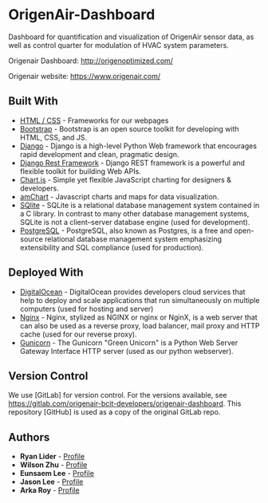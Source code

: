 # OrigenAir-Dashboard

Dashboard for quantification and visualization of OrigenAir sensor data, as well as control quarter for modulation of HVAC system parameters. 

Origenair Dashboard: http://origenoptimized.com/

Origenair website: https://www.origenair.com/

## Built With

* [HTML / CSS](https://www.w3schools.com/html/html_css.asp) - Frameworks for our webpages
* [Bootstrap](https://getbootstrap.com/) - Bootstrap is an open source toolkit for developing with HTML, CSS, and JS. 
* [Django](https://www.djangoproject.com/) - Django is a high-level Python Web framework that encourages rapid development and clean, pragmatic design.
* [Django Rest Framework](https://www.django-rest-framework.org/) - Django REST framework is a powerful and flexible toolkit for building Web APIs.
* [Chart.js](https://www.chartjs.org/) - Simple yet flexible JavaScript charting for designers & developers.
* [amChart](https://www.amcharts.com/) - Javascript charts and maps for data visualization.
* [SQlite](https://www.sqlite.org/) - SQLite is a relational database management system contained in a C library. In contrast to many other database management systems, SQLite is not a client–server database engine (used for development).
* [PostgreSQL](https://www.postgresql.org/) - PostgreSQL, also known as Postgres, is a free and open-source relational database management system emphasizing extensibility and SQL compliance (used for production).

## Deployed With

* [DigitalOcean](https://www.digitalocean.com/) - DigitalOcean provides developers cloud services that help to deploy and scale applications that run simultaneously on multiple computers (used for hosting and server)
* [Nginx](https://www.nginx.com/) - Nginx, stylized as NGINX or nginx or NginX, is a web server that can also be used as a reverse proxy, load balancer, mail proxy and HTTP cache (used for our reverse proxy).
* [Gunicorn](https://gunicorn.org/) - The Gunicorn "Green Unicorn" is a Python Web Server Gateway Interface HTTP server (used as our python webserver).

## Version Control

We use [GitLab] for version control. For the versions available, see https://gitlab.com/origenair-bcit-developers/origenair-dashboard.
This repository [GitHub] is used as a copy of the original GitLab repo.

## Authors

* **Ryan Lider** - [Profile](https://github.com/rslider00)
* **Wilson Zhu** - [Profile](https://github.com/Wilson-Zhu)
* **Eunsaem Lee** - [Profile](https://github.com/eunsaemy)
* **Jason Lee** - [Profile](https://github.com/jasoncfleeBCIT)
* **Arka Roy** - [Profile](https://github.com/RoyArka)
